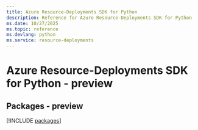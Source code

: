```yaml
---
title: Azure Resource-Deployments SDK for Python
description: Reference for Azure Resource-Deployments SDK for Python
ms.date: 10/27/2025
ms.topic: reference
ms.devlang: python
ms.service: resource-deployments
---
```

# Azure Resource-Deployments SDK for Python - preview
## Packages - preview
[!INCLUDE [packages](resource-deployments-index.md)]